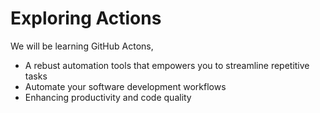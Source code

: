 # Exploring Actions

We will be learning GitHub Actons, 
- A rebust automation tools that empowers you to streamline repetitive tasks
- Automate your software development workflows
- Enhancing productivity and code quality
